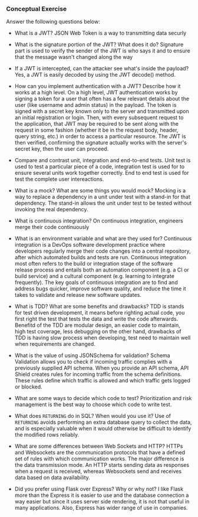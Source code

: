 ### Conceptual Exercise

Answer the following questions below:

- What is a JWT?
  JSON Web Token is a way to transmitting data securly

- What is the signature portion of the JWT?  What does it do?
  Signature part is used to verify the sender of the JWT is who says it and to ensure that the message wasn't changed along the way

- If a JWT is intercepted, can the attacker see what's inside the payload?
  Yes, a JWT is easily decoded by using the JWT decode() method.
  
- How can you implement authentication with a JWT?  Describe how it works at a high level.
  On a high level, JWT authentication works by signing a token for a user that often has a few relevant details about the user (like username and admin status) in the payload. The token is signed with a secret key known only to the server and transmitted upon an initial registration or login. Then, with every subsequent request to the application, that JWT may be required to be sent along with the request in some fashion (whether it be in the request body, header, query string, etc.) in order to access a particular resource. The JWT is then verified, confirming the signature actually works with the server's secret key, then the user can proceed. 

- Compare and contrast unit, integration and end-to-end tests.
  Unit test is used to test a particular piece of a code, integration test is used for to ensure several units work together correctly. End to end test is used for test the complete user intereactions.
  
- What is a mock? What are some things you would mock?
  Mocking is a way to replace a dependency in a unit under test with a stand-in for that dependency. The stand-in allows the unit under test to be tested without invoking the real dependency. 

- What is continuous integration?
  On continuous integration, engineers merge their code continuously 
- What is an environment variable and what are they used for?
  Continuous integration is a DevOps software development practice where developers regularly merge their code changes into a central repository, after which automated builds and tests are run. Continuous integration most often refers to the build or integration stage of the software release process and entails both an automation component (e.g. a CI or build service) and a cultural component (e.g. learning to integrate frequently). The key goals of continuous integration are to find and address bugs quicker, improve software quality, and reduce the time it takes to validate and release new software updates.
  
- What is TDD? What are some benefits and drawbacks?
  TDD is stands for test driven development, it means before righting actual code, you first right the test that tests the data and write the code afterwards. Benefitd of the TDD are modular design, an easier code to maintain, high test coverage, less debugging on the other hand, drawbacks of TDD is having slow process when developing, test need to maintain well when requirements are changed. 

- What is the value of using JSONSchema for validation?
  Schema Validation allows you to check if incoming traffic complies with a previously supplied API schema. When you provide an API schema, API Shield creates rules for incoming traffic from the schema definitions. These rules define which traffic is allowed and which traffic gets logged or blocked.

- What are some ways to decide which code to test?
  Prioritization and risk management is the best way to choose which code to write test.

- What does `RETURNING` do in SQL? When would you use it?
  Use of `RETURNING` avoids performing an extra database query to collect the data, and is especially valuable when it would otherwise be difficult to identify the modified rows reliably.

- What are some differences between Web Sockets and HTTP?
  HTTPs and Websockets are the communication protocols that have a defined set of rules with which communication works. The major difference is the data transmission mode. An HTTP starts sending data as responses when a request is received, whereas Websockets send and receives data based on data availability.

- Did you prefer using Flask over Express? Why or why not?
  I like Flask more than the Express it is easier to use and the database connection a way easier but since it uses server side rendering, it is not that useful in many applications. Also, Express has wider range of use in companies.
